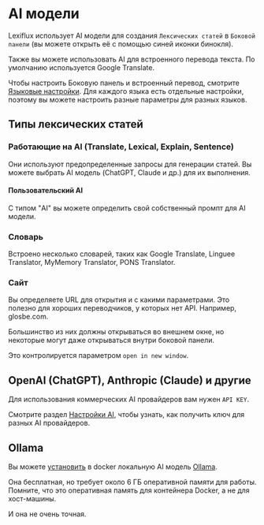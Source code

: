 # AI модели

Lexiflux использует AI модели для создания `Лексических статей` в `Боковой панели`
(вы можете открыть её с помощью синей иконки бинокля).

Также вы можете использовать AI для встроенного перевода текста. По умолчанию
используется Google Translate.

Чтобы настроить Боковую панель и встроенный перевод, смотрите [Языковые настройки](http://localhost:6100/language-preferences/).
Для каждого языка есть отдельные настройки, поэтому вы можете настроить
разные параметры для разных языков.

## Типы лексических статей

### Работающие на AI (Translate, Lexical, Explain, Sentence)
Они используют предопределенные запросы для генерации статей.
Вы можете выбрать AI модель (ChatGPT, Claude и др.) для их выполнения.

#### Пользовательский AI
С типом "AI" вы можете определить свой собственный промпт для AI модели.

### Словарь
Встроено несколько словарей, таких как Google Translate, Linguee Translator, MyMemory Translator, PONS Translator.

### Сайт
Вы определяете URL для открытия и с какими параметрами.
Это полезно для хороших переводчиков, у которых нет API. Например, glosbe.com.

Большинство из них должны открываться во внешнем окне, но некоторые могут даже открываться внутри боковой панели.

Это контролируется параметром `open in new window`.

## OpenAI (ChatGPT), Anthropic (Claude) и другие

Для использования коммерческих AI провайдеров вам нужен `API KEY`.

Смотрите раздел [Настройки AI](http://localhost:6100/ai-settings/), чтобы узнать, как получить ключ для разных AI провайдеров.

## Ollama
Вы можете [установить](docker.md#local-ollama-ai) в docker локальную AI модель [Ollama](https://github.com/jmorganca/ollama).

Она бесплатная, но требует около 6 ГБ оперативной памяти для работы. Помните, что это оперативная память для контейнера Docker, а не для хост-машины.

И она не очень точная.
